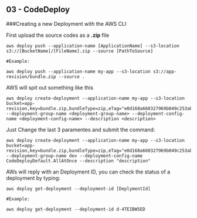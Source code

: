 03 - CodeDeploy
----------------------

###Creating a new Deployment with the AWS CLI

First upload the source codes as a **.zip** file

```
aws deploy push --application-name [ApplicationName] --s3-location s3://[BucketName]/[FileName].zip --source [PathToSource]

#Example:

aws deploy push --application-name my-app --s3-location s3://app-revision/bundle.zip --source .
```

AWS will spit out something like this

```
aws deploy create-deployment --application-name my-app --s3-location bucket=app-revision,key=bundle.zip,bundleType=zip,eTag="e0d168a660327969b049c253ab85ea81" --deployment-group-name <deployment-group-name> --deployment-config-name <deployment-config-name> --description <description>
```

Just Change the last 3 paramentes and submit the command:

```
aws deploy create-deployment --application-name my-app --s3-location bucket=app-revision,key=bundle.zip,bundleType=zip,eTag="e0d168a660327969b049c253ab85ea81" --deployment-group-name dev --deployment-config-name CodeDeployDefault.AllAtOnce --description "description"
```
AWs will reply with an Deployment ID, you can check the status of a deployment by typing:

```
aws deploy get-deployment --deployment-id [DeplymentId]

#Example:

aws deploy get-deployment --deployment-id d-4TEIBW5ED
```